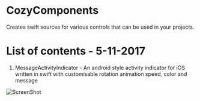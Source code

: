 # CozyComponents

Creates swift sources for various controls that can be used in your projects.

# List of contents - 5-11-2017
1. MessageActivityIndicator - An android style activity indicator for iOS written in swift with customisable rotation animation speed, color and message

![ScreenShot](https://raw.github.com/jtngrg1992/CozyComponents/master/Screenshots/MAI.png)
